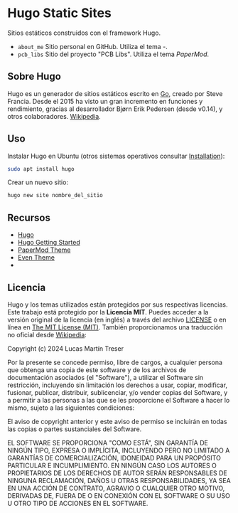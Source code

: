# Hugo Static Sites

Sitios estáticos construidos con el framework Hugo.

- `about_me` Sitio personal en GitHub. Utiliza el tema *-*.
- `pcb_libs` Sitio del proyecto "PCB Libs". Utiliza el tema *PaperMod*.

## Sobre Hugo

Hugo es un generador de sitios estáticos escrito en [Go](https://go.dev/), creado por Steve Francia. Desde el 2015 ha visto un gran incremento en funciones y rendimiento, gracias al desarrollador Bjørn Erik Pedersen (desde v0.14), y otros colaboradores. [Wikipedia](https://es.m.wikipedia.org/wiki/Hugo_(software)).

## Uso

Instalar Hugo en Ubuntu (otros sistemas operativos consultar [Installation](https://gohugo.io/installation/)):

```bash
sudo apt install hugo
```
Crear un nuevo sitio:

```bash
hugo new site nombre_del_sitio
```



## Recursos

- [Hugo](https://gohugo.io/)
- [Hugo Getting Started](https://gohugo.io/getting-started/quick-start/)
- [PaperMod Theme](https://adityatelange.github.io/hugo-PaperMod)
- [Even Theme](https://hugo-theme-even.netlify.app/)
- []()

## Licencia

Hugo y los temas utilizados están protegidos por sus respectivas licencias. Este trabajo está protegido por la **Licencia MIT**. Puedes acceder a la versión original de la licencia (en inglés) a través del archivo [LICENSE](./LICENSE) o en línea en [The MIT License (MIT)](https://mit-license.org/). También proporcionamos una traducción no oficial desde [Wikipedia](https://es.m.wikipedia.org/wiki/Licencia_MIT#La_licencia):

Copyright (c) 2024 Lucas Martín Treser

Por la presente se concede permiso, libre de cargos, a cualquier persona que obtenga una copia de este software y de los archivos de documentación asociados (el "Software"), a utilizar el Software sin restricción, incluyendo sin limitación los derechos a usar, copiar, modificar, fusionar, publicar, distribuir, sublicenciar, y/o vender copias del Software, y a permitir a las personas a las que se les proporcione el Software a hacer lo mismo, sujeto a las siguientes condiciones:

El aviso de copyright anterior y este aviso de permiso se incluirán en todas las copias o partes sustanciales del Software.

EL SOFTWARE SE PROPORCIONA "COMO ESTÁ", SIN GARANTÍA DE NINGÚN TIPO, EXPRESA O IMPLÍCITA, INCLUYENDO PERO NO LIMITADO A GARANTÍAS DE COMERCIALIZACIÓN, IDONEIDAD PARA UN PROPÓSITO PARTICULAR E INCUMPLIMIENTO. EN NINGÚN CASO LOS AUTORES O PROPIETARIOS DE LOS DERECHOS DE AUTOR SERÁN RESPONSABLES DE NINGUNA RECLAMACIÓN, DAÑOS U OTRAS RESPONSABILIDADES, YA SEA EN UNA ACCIÓN DE CONTRATO, AGRAVIO O CUALQUIER OTRO MOTIVO, DERIVADAS DE, FUERA DE O EN CONEXIÓN CON EL SOFTWARE O SU USO U OTRO TIPO DE ACCIONES EN EL SOFTWARE.
